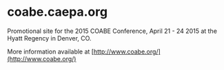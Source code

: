 # coabe.caepa.org

Promotional site for the 2015 COABE Conference, April 21 - 24 2015 at the Hyatt Regency in Denver, CO.

More information available at [http://www.coabe.org/](http://www.coabe.org/)